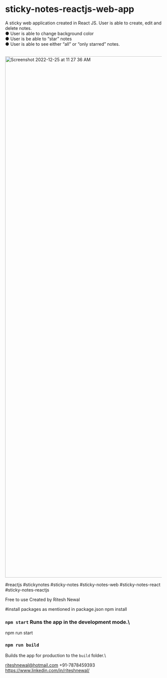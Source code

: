 # sticky-notes-reactjs-web-app
A sticky web application created in React JS. User is able to create, edit and delete notes. 
<br/>
● User is able to change background color <br/>
● User is be able to “star” notes <br/>
● User is able to see either “all” or “only starred” notes.<br/><br/>

<img width="1678" alt="Screenshot 2022-12-25 at 11 27 36 AM" src="https://user-images.githubusercontent.com/5128706/209458413-b8483e56-3fbd-43ab-aac5-51eea42c36a7.png">

#reactjs #stickynotes #sticky-notes #sticky-notes-web #sticky-notes-react #sticky-notes-reactjs

Free to use 
Created by Ritesh Newal

#install packages as mentioned in package.json
npm install

### `npm start` Runs the app in the development mode.\
npm run start

### `npm run build`
Builds the app for production to the `build` folder.\

riteshnewal@hotmail.com
+91-7878459393
https://www.linkedin.com/in/riteshnewal/
